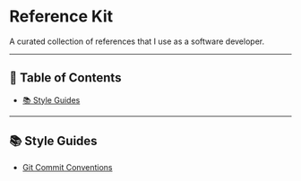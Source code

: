 # Reference Kit

A curated collection of references that I use as a software developer.

---

## 📖 Table of Contents

- [📚 Style Guides](#📚-style-guides)

---

## 📚 Style Guides
- [Git Commit Conventions](style-guides/git-commit-conventions.md)